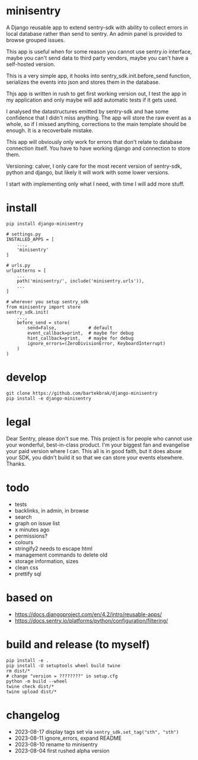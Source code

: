 # minisentry

A Django reusable app to extend sentry-sdk with ability to collect errors in
local database rather than send to sentry. An admin panel is provided to browse
grouped issues.

This app is useful when for some reason you cannot use sentry.io interface,
maybe you can't send data to third party vendors, maybe you can't have a
self-hosted version.

This is a very simple app, it hooks into sentry_sdk.init.before_send function,
serializes the events into json and stores them in the database.

Thjs app is written in rush to get first working version out, I test the app in
my application and only maybe will add automatic tests if it gets used.

I analysed the datastructures emitted by sentry-sdk and hae some confidence that
I didn't miss anything. The app will store the raw event as a whole, so if I
missed anything, corrections to the main template should be enough. It is a
recoverbale mistake.

This app will obviously only work for errors that don't relate to database
connection itself. You have to have working django and connection to store them.

Versioning: calver, I only care for the most recent version of sentry-sdk,
python and django, but likely it will work with some lower versions.

I start with implementing only what I need, with time I will add more stuff.

# install

    pip install django-minisentry

    # settings.py
    INSTALLED_APPS = [
        ...,
        'minisentry'
    ]

    # urls.py
    urlpatterns = [
        ...
        path('minisentry/', include('minisentry.urls')),
        ...
    ]
    
    # wherever you setup sentry_sdk
    from minisentry import store
    sentry_sdk.init(
        ...,
        before_send = store(
            send=False,            # default 
            event_callback=print,  # maybe for debug
            hint_callback=print,   # maybe for debug
            ignore_errors=(ZeroDivisionError, KeyboardInterrupt)
        )
    )

# develop

    git clone https://github.com/bartekbrak/django-minisentry
    pip install -e django-minisentry

# legal

Dear Sentry, please don't sue me. This project is for people who cannot use your
wonderful, best-in-class product. I'm your biggest fan and evangelise your paid
version where I can. This all is in good faith, but it does abuse your SDK, you
didn't build it so that we can store your events elsewhere. Thanks. 

# todo

- tests
- backlinks, in admin, in browse
- search
- graph on issue list
- x minutes ago
- permissions?
- colours
- stringify2 needs to escape html
- management commands to delete old
- storage information, sizes
- clean css
- prettify sql

# based on

- https://docs.djangoproject.com/en/4.2/intro/reusable-apps/
- https://docs.sentry.io/platforms/python/configuration/filtering/

# build and release (to myself)

    pip install -e .
    pip install -U setuptools wheel build twine
    rm dist/*
    # change "version = ????????" in setup.cfg 
    python -m build --wheel
    twine check dist/*
    twine upload dist/*

# changelog

- 2023-08-17 display tags set via `sentry_sdk.set_tag("sth", "sth")`
- 2023-08-11 ignore_errors, expand README
- 2023-08-10 rename to minisentry
- 2023-08-04 first rushed alpha version
